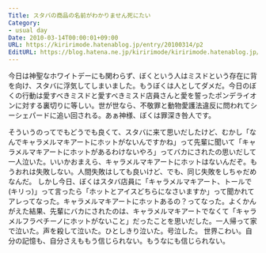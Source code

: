 ```yaml
---
Title: スタバの商品の名前がわかりません死にたい
Category:
- usual day
Date: 2010-03-14T00:00:01+09:00
URL: https://kiririmode.hatenablog.jp/entry/20100314/p2
EditURL: https://blog.hatena.ne.jp/kiririmode/kiririmode.hatenablog.jp/atom/entry/8454420450078212042
---
```



今日は神聖なホワイトデーにも関わらず、ぼくという人はミスドという存在に背を向け、スタバに浮気してしまいました。もうぼくは人としてダメだ。今日のぼくの行動は愛すべきミスドと愛すべきミスド店員さんと愛を誓ったポンデライオンに対する裏切りに等しい。世が世なら、不敬罪と動物愛護法違反に問われてシーシェパードに追い回される。あぁ神様、ぼくは罪深き咎人です。

そういうのってでもどうでも良くて、スタバに来て思いだしたけど、むかし「なんでキャラメルマキアートにホットがないんですかね」って先輩に聞いて「キャラメルマキアートにホットがあるわけないやろ」ってバカにされたの思いだして一人泣いた。いいかおまえら、キャラメルマキアートにホットはないんだぞ。もうおれは失敗しない。人間失敗はしても良いけど、でも、同じ失敗をしちゃだめなんだ。
しかし今日、ぼくはスタバ店員に「キャラメルマキアート、トールで(キリっ)」って言ったら「ホットとアイスどちらになさいますか」って聞かれてアレってなった。キャラメルマキアートにホットあるの？ってなった。よくかんがえた結果、先輩にバカにされたのは、キャラメルマキアートでなくて「キャラメルフラペチーノにホットがないこと」だったことを思いだした。一人帰って家で泣いた。声を殺して泣いた。ひとしきり泣いた。号泣した。
世界こわい。自分の記憶も、自分さえももう信じられない。もうなにも信じられない。
 
